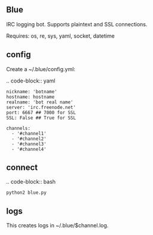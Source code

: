 Blue
----

IRC logging bot. Supports plaintext and SSL connections.

Requires: os, re, sys, yaml, socket, datetime

config
------

Create a ~/.blue/config.yml:

.. code-block:: yaml

    nickname: 'botname'
    hostname: hostname
    realname: 'bot real name'
    server: 'irc.freenode.net'
    port: 6667 ## 7000 for SSL
    SSL: False ## True for SSL

    channels:
      - '#channel1'
      - '#channel2'
      - '#channel3'
      - '#channel4'

connect
-------

.. code-block:: bash

    python2 blue.py

logs
----

This creates logs in ~/.blue/$channel.log.
